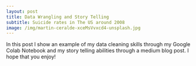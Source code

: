 ```yaml
---
layout: post
title: Data Wrangling and Story Telling 
subtitle: Suicide rates in The US around 2008  
image: /img/martin-ceralde-xceMsVvxcd4-unsplash.jpg
---
```


In this post I show an example of my data cleaning skills through my Google Colab Notebook and my story telling abilities through a medium blog post. I hope that you enjoy!
